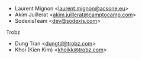 - Laurent Mignon \<<laurent.mignon@acsone.eu>\>
- Akim Juillerat \<<akim.juillerat@camptocamp.com>\>
- SodexisTeam \<<dev@sodexis.com>\>

Trobz

- Dung Tran \<<dungtd@trobz.com>\>
- Khoi (Kien Kim) \<<khoikk@trobz.com>\>

